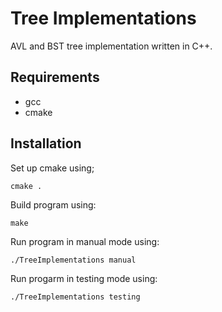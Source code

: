 # Tree Implementations
AVL and BST tree implementation written in C++. 

## Requirements
+ gcc
+ cmake
## Installation
Set up cmake using;
```
cmake .
```
Build program using:
```
make
```
Run program in manual mode using:
```
./TreeImplementations manual
```
Run progarm in testing mode using:
```
./TreeImplementations testing
```


